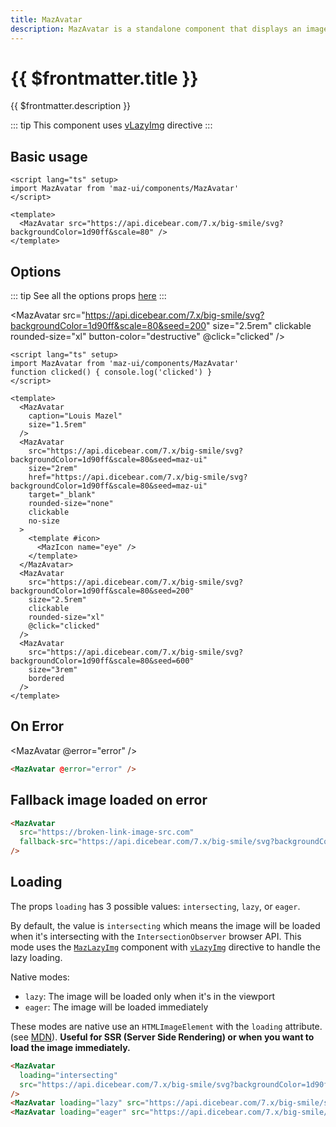 ```yaml
---
title: MazAvatar
description: MazAvatar is a standalone component that displays an image or an icon with a caption. It can be used to display a user's profile picture, a placeholder image, or an icon.
---
```


# {{ $frontmatter.title }}

{{ $frontmatter.description }}

<!--@include: ./../.vitepress/mixins/getting-started.md-->

::: tip
This component uses [vLazyImg](./../directives/lazy-img.md) directive
:::

## Basic usage

<MazAvatar :lazy="false" src="https://api.dicebear.com/7.x/big-smile/svg?backgroundColor=1d90ff&scale=80" />

```vue
<script lang="ts" setup>
import MazAvatar from 'maz-ui/components/MazAvatar'
</script>

<template>
  <MazAvatar src="https://api.dicebear.com/7.x/big-smile/svg?backgroundColor=1d90ff&scale=80" />
</template>
```

## Options

::: tip
See all the options props [here](#props-event-slots)
:::

<div class="flex space-between gap-05 items-center flex-wrap">
  <MazAvatar
    caption="Louis Mazel"
    size="1.5rem"
  />
  <MazAvatar
    src="https://api.dicebear.com/7.x/big-smile/svg?backgroundColor=1d90ff&scale=80&seed=maz-ui"
    size="2rem"
    href="https://api.dicebear.com/7.x/big-smile/svg?backgroundColor=1d90ff&scale=80&seed=maz-ui"
    target="_blank"
    rounded-size="none"
    clickable
  >
    <template #icon>
      <MazIcon name="eye" style="color: white;" size="2rem" />
    </template>
  </MazAvatar>

<MazAvatar
src="https://api.dicebear.com/7.x/big-smile/svg?backgroundColor=1d90ff&scale=80&seed=200"
size="2.5rem"
clickable
rounded-size="xl"
button-color="destructive"
@click="clicked"
/>

<MazAvatar
  src="https://api.dicebear.com/7.x/big-smile/svg?backgroundColor=1d90ff&scale=80&seed=600"
  size="3rem"
  bordered
  noElevation
/>

</div>

```vue
<script lang="ts" setup>
import MazAvatar from 'maz-ui/components/MazAvatar'
function clicked() { console.log('clicked') }
</script>

<template>
  <MazAvatar
    caption="Louis Mazel"
    size="1.5rem"
  />
  <MazAvatar
    src="https://api.dicebear.com/7.x/big-smile/svg?backgroundColor=1d90ff&scale=80&seed=maz-ui"
    size="2rem"
    href="https://api.dicebear.com/7.x/big-smile/svg?backgroundColor=1d90ff&scale=80&seed=maz-ui"
    target="_blank"
    rounded-size="none"
    clickable
    no-size
  >
    <template #icon>
      <MazIcon name="eye" />
    </template>
  </MazAvatar>
  <MazAvatar
    src="https://api.dicebear.com/7.x/big-smile/svg?backgroundColor=1d90ff&scale=80&seed=200"
    size="2.5rem"
    clickable
    rounded-size="xl"
    @click="clicked"
  />
  <MazAvatar
    src="https://api.dicebear.com/7.x/big-smile/svg?backgroundColor=1d90ff&scale=80&seed=600"
    size="3rem"
    bordered
  />
</template>
```

## On Error

<MazAvatar @error="error" />

```html
<MazAvatar @error="error" />
```

## Fallback image loaded on error

<MazAvatar
  class="vp-raw"
  src="https://broken-link-image-src.com"
  fallback-src="https://api.dicebear.com/7.x/big-smile/svg?backgroundColor=1d90ff&scale=80&seed=100"
/>

```html
<MazAvatar
  src="https://broken-link-image-src.com"
  fallback-src="https://api.dicebear.com/7.x/big-smile/svg?backgroundColor=1d90ff&scale=80&seed=100"
/>
```

## Loading

The props `loading` has 3 possible values: `intersecting`, `lazy`, or `eager`.

By default, the value is `intersecting` which means the image will be loaded when it's intersecting with the `IntersectionObserver` browser API. This mode uses the [`MazLazyImg`](./maz-lazy-img.md) component with [`vLazyImg`](./../directives/lazy-img.md) directive to handle the lazy loading.

Native modes:

- `lazy`: The image will be loaded only when it's in the viewport
- `eager`: The image will be loaded immediately

These modes are native use an `HTMLImageElement` with the `loading` attribute. (see [MDN](https://developer.mozilla.org/en-US/docs/Web/HTML/Element/img#attr-loading)). **Useful for SSR (Server Side Rendering) or when you want to load the image immediately.**

<div class="flex gap-05 items-center flex-wrap">
  <MazAvatar
    class="vp-raw"
    loading="intersecting"
    src="https://api.dicebear.com/7.x/big-smile/svg?backgroundColor=1d90ff&scale=80&seed=123"
  />
  <MazAvatar
    class="vp-raw"
    loading="lazy"
    src="https://api.dicebear.com/7.x/big-smile/svg?backgroundColor=1d90ff&scale=80&seed=123"
  />
  <MazAvatar
    class="vp-raw"
    loading="eager"
    src="https://api.dicebear.com/7.x/big-smile/svg?backgroundColor=1d90ff&scale=80&seed=123"
  />
</div>

```html
<MazAvatar
  loading="intersecting"
  src="https://api.dicebear.com/7.x/big-smile/svg?backgroundColor=1d90ff&scale=80&seed=123"
/>
<MazAvatar loading="lazy" src="https://api.dicebear.com/7.x/big-smile/svg?backgroundColor=1d90ff&scale=80&seed=123" />
<MazAvatar loading="eager" src="https://api.dicebear.com/7.x/big-smile/svg?backgroundColor=1d90ff&scale=80&seed=123" />
```

<script lang="ts" setup>
  const clicked = () => { console.log('clicked') }
  const error = (el) => { console.error('error', el) }
</script>

<!--@include: ./../../.vitepress/generated-docs/maz-avatar.doc.md-->
